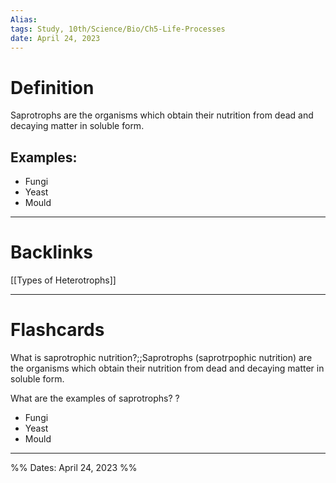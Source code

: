 ```yaml
---
Alias:
tags: Study, 10th/Science/Bio/Ch5-Life-Processes
date: April 24, 2023
---
```

# Definition
Saprotrophs are the organisms which obtain their nutrition from dead and decaying matter in soluble form.
## Examples:
- Fungi
- Yeast
- Mould


---
# Backlinks
[[Types of Heterotrophs]]

---
# Flashcards

What is saprotrophic nutrition?;;Saprotrophs (saprotrpophic nutrition) are the organisms which obtain their nutrition from dead and decaying matter in soluble form.
<!--SR:!2024-05-11,151,260-->

What are the examples of saprotrophs?
?
- Fungi
- Yeast
- Mould
<!--SR:!2024-05-29,255,262-->

---

%%
Dates: April 24, 2023
%%